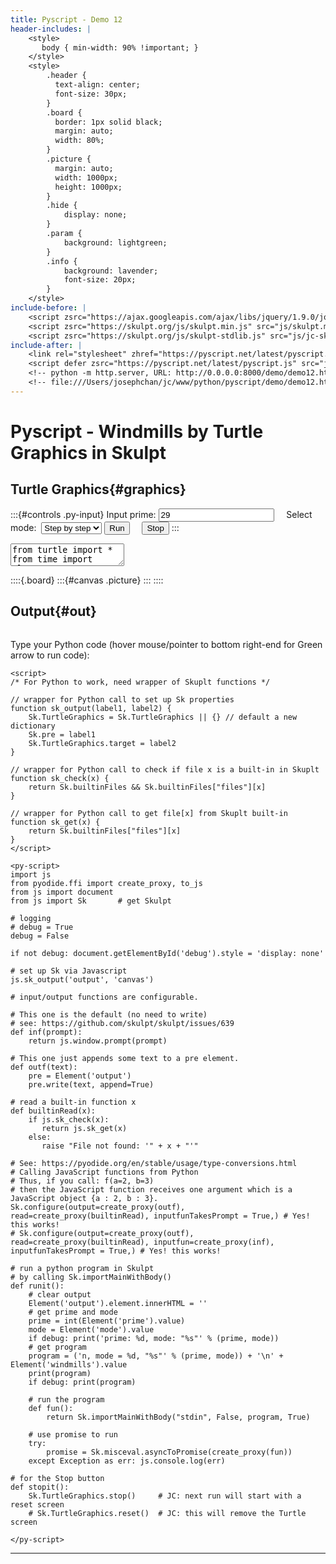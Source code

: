 ```yaml
---
title: Pyscript - Demo 12
header-includes: |
    <style>
       body { min-width: 90% !important; }
    </style>
    <style>
        .header {
          text-align: center;
          font-size: 30px;
        }
        .board {
          border: 1px solid black;
          margin: auto;
          width: 80%;
        }
        .picture {
          margin: auto;
          width: 1000px;
          height: 1000px;
        }
        .hide {
            display: none;
        }
        .param {
            background: lightgreen;
        }
        .info {
            background: lavender;
            font-size: 20px;
        }
    </style>
include-before: |
    <script zsrc="https://ajax.googleapis.com/ajax/libs/jquery/1.9.0/jquery.min.js" type="text/javascript"></script>
    <script zsrc="https://skulpt.org/js/skulpt.min.js" src="js/skulpt.min.js" xsrc="js/readable-skulpt.js" type="text/javascript"></script>
    <script zsrc="https://skulpt.org/js/skulpt-stdlib.js" src="js/jc-skulpt-stdlib.js" ysrc="js/skulpt-stdlib.js"  xsrc="js/readable-skulpt-stdlib.js" type="text/javascript"></script>
include-after: |
    <link rel="stylesheet" zhref="https://pyscript.net/latest/pyscript.css" href="js/pyscript.css"/>
    <script defer zsrc="https://pyscript.net/latest/pyscript.js" src="js/pyscript.js"></script>
    <!-- python -m http.server, URL: http://0.0.0.0:8000/demo/demo12.html -->
    <!-- file:///Users/josephchan/jc/www/python/pyscript/demo/demo12.html -->
---
```


# Pyscript - Windmills by Turtle Graphics in Skulpt


## Turtle Graphics{#graphics}

:::{#controls .py-input}
Input prime: <input id="prime" class="py-input" value="29">
&nbsp;&nbsp;&nbsp;
Select mode:&nbsp; <select id="mode">
    <option value="stepping" selected>Step by step</option>
    <option value="iterating">Iteration</option>
    <option value="hopping">Hopping</option>
</select>
<button id="runButton" class="py-button" py-click="runit()" >Run</button>
&nbsp;&nbsp;&nbsp;
<button id="stopButton" class="py-button" py-click="stopit()">Stop</button>
:::


<!--
Python programs in <textarea> will have text untouched by markdown.
If program is put in <code> and marked {=html}, markdown will escape '>' as '&gt;' and '<' as '&lt;'
Note <textarea> is retrieved by value, while <code> is retrieved by innerHtml.
-->
<textarea id="windmills" class="hide">
from turtle import *
from time import sleep

# Create a turtle screen
window = Screen()
window.setup(1000, 1000) # default (500, 500)
window.bgcolor("yellow")

scale = 10 # as scale = 1.0 is too small

# input number and mode
# n = 29, mode = 'iterating'
print('n = %d, mode = "%s"' % (n, mode))

# using 4 windmills, each a turtle, appearing in turn.
mills = [Turtle() for i in range(4)]

# initialize the mills
def initMills():
    for t in mills:
        t.hideturtle()
        t.speed(0)

# turtle t to draw a square of side s
def square(t, s):
    for _ in range(4):
        t.rt(90)
        t.fd(s)

# the inner square of windmill w = (x, y, z) by turtle t
def core(t, x):
    t.color('black', 'pink')
    t.begin_fill()
    t.pd()
    square(t, x)
    t.end_fill()
    t.pu()

# an arm of windmill w = (x, y, z) by turtle t
def arm(t, y, z):
    t.color('black', 'lavender')
    t.pd()
    t.begin_fill()
    t.fd(z)
    t.rt(90)
    t.fd(y)
    t.rt(90)
    t.fd(z)
    t.rt(90)
    t.fd(y)
    t.end_fill()
    t.pu()

# the mind of windmill w = (x, y, z) by turtle t
# mind (x,y,z) =
# if x < y - z then x + 2 * z else if x < y then 2 * y - x else x
def mind(t, x, y, z):
    if x < y - z:
        s = z
        m = x + 2 * z
    else:
        if x < y:
            s = y - x
            m = 2 * y - x
        else:
            s = 0
            m = x
    # draw the mind
    t.color('red')
    t.fd(s)
    t.lt(90)
    t.fd(s)
    t.rt(90)
    t.pd()
    size = t.pensize()
    t.pensize(5)
    square(t, m)
    t.pensize(size)
    t.pu()

# a windmill turtle w, to be placed at position pos, for triple (x,y,z)
def windmill(t, pos, triple):
    t.pu()
    t.goto(pos)
    t.clear() # erase any writing and path
    t.setheading(90)
    t.backward(10 * scale)
    t.color('black')
    t.write(str(triple), font=("Courier", 16, "bold"))
    t.forward(10 * scale)
    x, y, z = triple
    x, y, z = x * scale, y * scale, z * scale
    # first the inner square
    core(t, x)
    # then the four arms
    for _ in range(4): # 4 sides and 4 arms
        arm(t, y, z)
        t.lt(180)
        t.fd(x)
    # mark the mind in red
    mind(t, x, y, z)

# flip a triple
# flip (x,y,z) = (x,z,y)
def flip(triple):
    x, y, z = triple
    return (x, z, y)

# zagier map of a triple
# zagier (x,y,z) =
# if x < y - z then (x + 2 * z,z,y - z - x)
# else if x < 2 * y then (2 * y - x,y,x + z - y)
# else (x - 2 * y,x + z - y,y)
def zagier(triple):
    x, y, z = triple
    if x < y - z: return (x + 2 * z, z, y - z - x)
    if x < 2 * y: return (2 * y - x, y, x + z - y)
    return (x - 2 * y, x + z - y, y)

# check for zagier fix
def zagier_fix(triple):
    x, y, z = triple
    return x == y

# check for flip fix
def flip_fix(triple):
    x, y, z = triple
    return y == z

# step for hopping
# step c (x,y,z) = (x + c) DIV (2 * z)
def step(c, triple):
    x, y, z = triple
    return (x + c) // (2 * z)

# pop for hopping with known condition
# pop m (x,y,z) = (2 * m * z - x,z,y + m * x - m ** 2 * z)
def pop(m, triple):
    x, y, z = triple
    return (2 * m * z - x, z, y + m * x - m * m * z)

# popping from a triple
# popping c t = pop (step c t) t
def popping(c, triple):
    return pop(step(c, triple), triple)

# mark and tell the two squares from windmill triple
def twoSquares(triple):
    x, y, z = triple
    setheading(0)
    fd(x/2 * scale)
    rt(90)
    fd((x/2 + x + y + z) * 2 * scale)
    lt(90)
    color('green')
    pensize(2)
    pd()
    circle((x + y + z) * 2 * scale)
    pu()
    home()
    setheading(0)
    back(2 * scale)
    s = '%d = %d² + %d²' % (n, x, y + z)
    write(s, font=("Courier", 20, "bold"))

debug = True
# debug = False

# step by step with flip and zagier from zagier-fix
def stepByStep():
    initMills()
    # use the default turtle
    # showturtle()
    # speed(0)
    hideturtle()
    pu()
    setheading(90) # face north
    s = 30 # size of virtual square for 4 diagrams
    fd(s * scale)
    rt(135) # 135 = 180 - 45
    triple = (1, 1, n // 4)
    j = 0
    while True:
        if debug: print('%d: %s' % (j, str(triple)))
        windmill(mills[j % 4], position(), triple)
        # sleep(2) # time to see the windmill
        if flip_fix(triple): break
        # next triple
        triple = flip(triple) if j % 2 == 0 else zagier(triple)
        # next corner
        fd(s * scale)
        rt(90)
        # count escape
        j += 1
        if j > n: break
    # out of loop
    twoSquares(triple)
    rt(90)
    fd(s * scale)
    write('Number of steps = %d' % j, font=("Courier", 20, "bold"))

# iterate by (zagier o flip) from zagier-fix
def iterating():
    initMills()
    # use the default turtle
    # showturtle()
    # speed(0)
    hideturtle()
    pu()
    setheading(90) # face north
    s = 30 # size of virtual square for 4 diagrams
    fd(s * scale)
    rt(135) # 135 = 180 - 45
    triple = (1, 1, n // 4)
    j = 0
    while True:
        if debug: print('%d: %s' % (j, str(triple)))
        windmill(mills[j % 4], position(), triple)
        if flip_fix(triple): break
        sleep(3) # 3s = delay flipping to see the windmill
        # flip triple
        triple = flip(triple)
        windmill(mills[j % 4], position(), triple)
        # next triple
        triple = zagier(triple)
        # next corner
        fd(s * scale)
        rt(90)
        # count escape
        j += 1
        if j > n: break
    # out of loop
    twoSquares(triple)
    rt(90)
    fd(s * scale)
    write('Number of steps = %d' % j, font=("Courier", 20, "bold"))

# hopping by (zagier o flip) from flip of zagier-fix
def hopping():
    initMills()
    # use the default turtle
    # showturtle()
    # speed(0)
    hideturtle()
    pu()
    setheading(90) # face north
    s = 30 # size of virtual square for 4 diagrams
    fd(s * scale)
    rt(135) # 135 = 180 - 45
    triple = (1, n // 4, 1)
    c = int(n ** 0.5) # c = sqrt(n)
    j = 0
    while True:
        if debug: print('%d: %s' % (j, str(triple)))
        windmill(mills[j % 4], position(), triple)
        # sleep(3) # 3s = time to see the windmill
        if flip_fix(triple): break
        # next triple
        triple = popping(c, triple)
        # next corner
        fd(s * scale)
        rt(90)
        # count escape
        j += 1
        if j > n: break
    # out of loop
    twoSquares(triple)
    rt(90)
    fd(s * scale)
    write('Number of steps = %d' % j, font=("Courier", 20, "bold"))

# main program
def main():
    # choose based on mode
    if mode == 'stepping': stepByStep()
    if mode == 'iterating': iterating()
    if mode == 'hopping': hopping()

try:
    main()
except Exception, e: print e

</textarea>


<!-- For graph output from Skulpt, not PyScript -->
::::{.board}
:::{#canvas .picture}
:::
::::


<!-- For text output from Skulpt, not PyScript -->
## Output{#out}
```{#output .py-terminal}
```

<!-- with Skulpt, Python input in browser becomes a browser input box with prompt in print-area, the output, seen only after input! -->


<!--
Note:
Turtle program is in <textarea>, not in <py-script>.
This is because PyScript will balk at: import turtle
Instead the python program is run by Skulpt, invoked by PyScript.

Python Turtle Spirograph
Posted on February 16, 2018 Posted in Computer Science, Python - Advanced, Python Challenges
https://www.101computing.net/python-turtle-spirograph/

-->

<py-terminal id="debug"></py-terminal>

Type your Python code (hover mouse/pointer to bottom right-end for Green arrow to run code):
<py-repl></py-repl>

<!-- Minimal Javascript to support Pyscript using Skulpt -->
```{=html}
<script>
/* For Python to work, need wrapper of Skuplt functions */

// wrapper for Python call to set up Sk properties
function sk_output(label1, label2) {
    Sk.TurtleGraphics = Sk.TurtleGraphics || {} // default a new dictionary
    Sk.pre = label1
    Sk.TurtleGraphics.target = label2
}

// wrapper for Python call to check if file x is a built-in in Skuplt
function sk_check(x) {
    return Sk.builtinFiles && Sk.builtinFiles["files"][x]
}

// wrapper for Python call to get file[x] from Skuplt built-in
function sk_get(x) {
    return Sk.builtinFiles["files"][x]
}
</script>
```

<!--
Simple Skulpt
file:///Users/josephchan/jc/www/python/pyscript/skulpt/site/simpleskulpt.html
Avoid ids generated by pandoc for headings, masking the important ids for the script.
Type command: demo()   to run demo() in Definitions.

Skulpt
https://skulpt.org/
Python. Client Side.
Skulpt is an entirely in-browser implementation of Python.

Direct URL to main engine scripts:
https://skulpt.org/js/skulpt.min.js      (main engine)
https://skulpt.org/js/skulpt-stdlib.js   (a virtual file system)

-->

<!-- pyscript -->
```{=html}
<py-script>
import js
from pyodide.ffi import create_proxy, to_js
from js import document
from js import Sk       # get Skulpt

# logging
# debug = True
debug = False

if not debug: document.getElementById('debug').style = 'display: none'

# set up Sk via Javascript
js.sk_output('output', 'canvas')

# input/output functions are configurable.

# This one is the default (no need to write)
# see: https://github.com/skulpt/skulpt/issues/639
def inf(prompt):
    return js.window.prompt(prompt)

# This one just appends some text to a pre element.
def outf(text):
    pre = Element('output')
    pre.write(text, append=True)

# read a built-in function x
def builtinRead(x):
    if js.sk_check(x):
       return js.sk_get(x)
    else:
       raise "File not found: '" + x + "'"

# See: https://pyodide.org/en/stable/usage/type-conversions.html
# Calling JavaScript functions from Python
# Thus, if you call: f(a=2, b=3)
# then the JavaScript function receives one argument which is a JavaScript object {a : 2, b : 3}.
Sk.configure(output=create_proxy(outf), read=create_proxy(builtinRead), inputfunTakesPrompt = True,) # Yes! this works!
# Sk.configure(output=create_proxy(outf), read=create_proxy(builtinRead), inputfun=create_proxy(inf), inputfunTakesPrompt = True,) # Yes! this works!

# run a python program in Skulpt
# by calling Sk.importMainWithBody()
def runit():
    # clear output
    Element('output').element.innerHTML = ''
    # get prime and mode
    prime = int(Element('prime').value)
    mode = Element('mode').value
    if debug: print('prime: %d, mode: "%s"' % (prime, mode))
    # get program
    program = ('n, mode = %d, "%s"' % (prime, mode)) + '\n' + Element('windmills').value
    print(program)
    if debug: print(program)

    # run the program
    def fun():
        return Sk.importMainWithBody("stdin", False, program, True)

    # use promise to run
    try:
        promise = Sk.misceval.asyncToPromise(create_proxy(fun))
    except Exception as err: js.console.log(err)

# for the Stop button
def stopit():
    Sk.TurtleGraphics.stop()     # JC: next run will start with a reset screen
    # Sk.TurtleGraphics.reset()  # JC: this will remove the Turtle screen

</py-script>
```
<!--
The Pyscript is just the engine to run Skulpt python, which supports turtle graphics.
-->

---

<!-- pandoc -s demo12.md -o demo12.html -->
